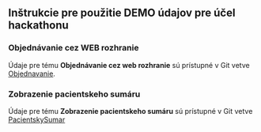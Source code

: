 ## Inštrukcie pre použitie DEMO údajov pre účel hackathonu

### Objednávanie cez WEB rozhranie

Údaje pre tému **Objednávanie cez web rozhranie** sú prístupné v Git vetve [Objednavanie](../../tree/objednavanie).

### Zobrazenie pacientskeho sumáru

Údaje pre tému **Zobrazenie pacientskeho sumáru** sú prístupné v Git vetve [PacientskySumar](../../tree/pacientskysumar)
